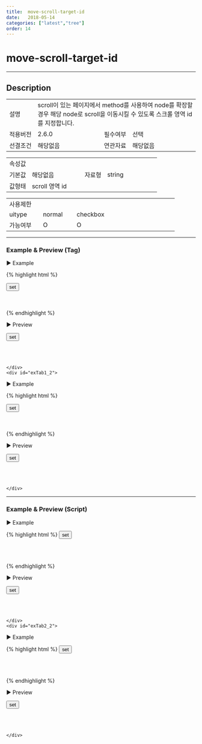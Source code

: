 ```yaml
---
title:  move-scroll-target-id
date:   2018-05-14
categories: ["latest","tree"]
order: 14
---
```


move-scroll-target-id
===

---

## Description

<table style="width:100%">
    <colgroup>
        <col width="15%"/>
        <col width="35%"/>
        <col width="15%"/>
        <col width="35%"/>
    </colgroup>
    <tr>
        <td class="tdTitle tdBg">설명</td>
        <td colspan="3">scroll이 있는 페이지에서 method를 사용하여 node를 확장할 경우 해당 node로 scroll을 이동시킬 수 있도록 스크롤 영역 id를 지정합니다.</td>
    </tr>
    <tr>
        <td class="tdTitle tdBg">적용버전</td>
        <td>2.6.0</td>
        <td class="tdTitle tdBg">필수여부</td>
        <td>선택</td>
    </tr>
    <tr>
        <td class="tdTitle tdBg">선결조건</td>
        <td>해당없음</td>
        <td class="tdTitle tdBg">연관자료</td>
        <td>해당없음</td>
    </tr>
</table>
<table style="width:100%">
    <colgroup>
        <col width="15%"/>
        <col width="35%"/>
        <col width="15%"/>
        <col width="35%"/>
    </colgroup>
    <tr>
        <td class="tdTitle tdBg tdCenter" colspan="4">속성값</td>
    </tr>
    <tr>
        <td class="tdTitle tdBg">기본값</td>
        <td>해당없음</td>
        <td class="tdTitle tdBg">자료형</td>
        <td>string</td>
    </tr>
    <tr>
        <td class="tdTitle tdBg">값형태</td>
        <td colspan="3">scroll 영역 id</td>
    </tr>
</table>
<table style="width:100%">
    <colgroup>
        <col width="20%"/>
        <col width="20%"/>
        <col width="20%"/>
        <col width="20%"/>
        <col width="20%"/>
    </colgroup>
    <tr>
        <td class="tdTitle tdBg tdCenter" colspan="5">사용제한</td>
    </tr>
    <tr>
        <td class="tdTitle tdBg">uitype</td>
        <td class="tdCenter">normal</td>
        <td class="tdCenter">checkbox</td>
        <td></td>
        <td></td>
    </tr>
    <tr>
        <td class="tdTitle tdBg">가능여부</td>
        <td class="tdBlue tdCenter">O</td>
        <td class="tdBlue tdCenter">O</td>
        <td></td>
        <td></td>
    </tr>
</table>

---
### Example & Preview (Tag)

<script>
    var treeJsonData=[
        { "id":"1",     "pid":"-1",  "order" : "1", "text" : "1" },
        { "id":"1_1",   "pid":"1",   "order" : "1", "text" : "1_1" },
        { "id":"1_2",   "pid":"1",   "order" : "2", "text" : "1_2" },
        { "id":"1_1_1", "pid":"1_1", "order" : "1", "text" : "1_1_1" },
        { "id":"1_2_1", "pid":"1_2", "order" : "2", "text" : "1_2_1" }
    ];
</script>

<style>
     .scrollareaCss{
        height: 50px;
        overflow: scroll;
    }
</style>

<sbux-tabs id="exTab1" name="exTab1" uitype="normal" title-target-id-array="exTab1_1^exTab1_2" title-text-array="normal(변동형)^checkbox(변동형)" is-scrollable="false">
</sbux-tabs>
<div class="tab-content">
    <div id="exTab1_1">

▶ Example

{% highlight html %}
<script>
    var treeJsonData=[
        { "id":"1",     "pid":"-1",  "order" : "1", "text" : "1" },
        { "id":"1_1",   "pid":"1",   "order" : "1", "text" : "1_1" },
        { "id":"1_2",   "pid":"1",   "order" : "2", "text" : "1_2" },
        { "id":"1_1_1", "pid":"1_1", "order" : "1", "text" : "1_1_1" },
        { "id":"1_2_1", "pid":"1_2", "order" : "2", "text" : "1_2_1" }
    ]; 
</script>
<input type="button" value="set" onclick="SBUxMethod.set('sbTagNm1_1', '1_2_1', 'expandParents')">
<div id="scrollArea1" class="scrollareaCss">
    <sbux-tree id="sbIdx1_1" name="sbTagNm1_1" uitype="normal" jsondata-ref="treeJsonData" move-scroll-target-id="scrollArea" move-scroll-node-height="22px"></sbux-tree>
</div>
{% endhighlight %}


<br>

▶ Preview 

<input type="button" value="set" onclick="SBUxMethod.set('sbTagNm1_1', '1_2_1', 'expandParents')">
<div id="scrollArea1" class="scrollareaCss">
    <sbux-tree id="sbIdx1_1" name="sbTagNm1_1" uitype="normal" jsondata-ref="treeJsonData" move-scroll-target-id="scrollArea1" move-scroll-node-height="22px"></sbux-tree>
</div>

    </div>
    <div id="exTab1_2">

▶ Example

{% highlight html %}
<script>
    var treeJsonData=[
        { "id":"1",     "pid":"-1",  "order" : "1", "text" : "1" },
        { "id":"1_1",   "pid":"1",   "order" : "1", "text" : "1_1" },
        { "id":"1_2",   "pid":"1",   "order" : "2", "text" : "1_2" },
        { "id":"1_1_1", "pid":"1_1", "order" : "1", "text" : "1_1_1" },
        { "id":"1_2_1", "pid":"1_2", "order" : "2", "text" : "1_2_1" }
    ]; 
</script>
<input type="button" value="set" onclick="SBUxMethod.set('sbTagNm1_2', '1_2_1', 'expandParents')">
<div id="scrollArea2" class="scrollareaCss">
    <sbux-tree id="sbIdx1_2" name="sbTagNm1_2" uitype="checkbox" jsondata-ref="treeJsonData" move-scroll-target-id="scrollArea2" move-scroll-node-height="22px"></sbux-tree>
</div>
{% endhighlight %}

<br>

▶ Preview 

<input type="button" value="set" onclick="SBUxMethod.set('sbTagNm1_2', '1_2_1', 'expandParents')">
<div id="scrollArea2" class="scrollareaCss">
    <sbux-tree id="sbIdx1_2" name="sbTagNm1_2" uitype="checkbox" jsondata-ref="treeJsonData" move-scroll-target-id="scrollArea2" move-scroll-node-height="22px"></sbux-tree>
</div>

    </div>
</div>

---
### Example & Preview (Script)

<sbux-tabs id="exTab2" name="exTab2" uitype="normal" title-target-id-array="exTab2_1^exTab2_2" title-text-array="normal(변동형)^checkbox(변동형)" is-scrollable="false">
</sbux-tabs>
<div id="scrollArea2" class="tab-content">
    <div id="exTab2_1">

▶ Example

{% highlight html %}
<input type="button" value="set" onclick="SBUxMethod.set('sbScriptNm2_1', '1_2_1', 'expandParents')">
<div id="scrollArea3" class="scrollareaCss">
    <div id="sbArea2_1"></div>
</div>
<script>
    var treeJsonData=[
        { "id":"1",     "pid":"-1",  "order" : "1", "text" : "1" },
        { "id":"1_1",   "pid":"1",   "order" : "1", "text" : "1_1" },
        { "id":"1_2",   "pid":"1",   "order" : "2", "text" : "1_2" },
        { "id":"1_1_1", "pid":"1_1", "order" : "1", "text" : "1_1_1" },
        { "id":"1_2_1", "pid":"1_2", "order" : "2", "text" : "1_2_1" }
    ]; 
    $(document).ready(function(){
        $('#sbArea2_1').sbTree({
            name : 'sbScriptNm2_1',
            uitype : 'normal',
            jsondataRef : 'treeJsonData',
            moveScrollTargetId : 'scrollArea3',
            moveScrollNodeHeight : '22'
        });
    }); 
</script>
{% endhighlight %}

<br>

▶ Preview 

<input type="button" value="set" onclick="SBUxMethod.set('sbScriptNm2_1', '1_2_1', 'expandParents')">
<div id="scrollArea3" class="scrollareaCss">
    <div id="sbArea2_1"></div>
</div>
<script>
    $(document).ready(function(){
        $('#sbArea2_1').sbTree({
            name : 'sbScriptNm2_1',
            uitype : 'normal',
            jsondataRef : 'treeJsonData',
            moveScrollTargetId : 'scrollArea3',
            moveScrollNodeHeight : '22'
        });
    }); 
</script>

    </div>
    <div id="exTab2_2">

▶ Example

{% highlight html %}
<input type="button" value="set" onclick="SBUxMethod.set('sbScriptNm2_2', '1_2_1', 'expandParents')">
<div id="scrollArea4" class="scrollareaCss">
    <div id="sbArea2_2"></div>
</div>
<script>
    var treeJsonData=[
        { "id":"1",     "pid":"-1",  "order" : "1", "text" : "1" },
        { "id":"1_1",   "pid":"1",   "order" : "1", "text" : "1_1" },
        { "id":"1_2",   "pid":"1",   "order" : "2", "text" : "1_2" },
        { "id":"1_1_1", "pid":"1_1", "order" : "1", "text" : "1_1_1" },
        { "id":"1_2_1", "pid":"1_2", "order" : "2", "text" : "1_2_1" }
    ]; 
    $(document).ready(function(){
        $('#sbArea2_2').sbTree({
            name : 'sbScriptNm2_2',
            uitype : 'checkbox',
            jsondataRef : 'treeJsonData',
            moveScrollTargetId : 'scrollArea4',
            moveScrollNodeHeight : '22'
        });
    }); 
</script>
{% endhighlight %}

<br>

▶ Preview 

<input type="button" value="set" onclick="SBUxMethod.set('sbScriptNm2_2', '1_2_1', 'expandParents')">
<div id="scrollArea4" class="scrollareaCss">
    <div id="sbArea2_2"></div>
</div>
<script>
    $(document).ready(function(){
        $('#sbArea2_2').sbTree({
            name : 'sbScriptNm2_2',
            uitype : 'checkbox',
            jsondataRef : 'treeJsonData',
            moveScrollTargetId : 'scrollArea4',
            moveScrollNodeHeight : '22'
        });
    }); 
</script>

    </div>
</div>